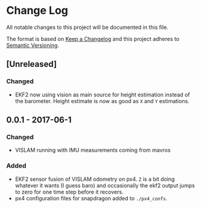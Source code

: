 # Change Log
All notable changes to this project will be documented in this file.

The format is based on [Keep a Changelog](http://keepachangelog.com/)
and this project adheres to [Semantic Versioning](http://semver.org/).

## [Unreleased]
### Changed
- EKF2 now using vision as main source for height estimation instead of the barometer. Height estimate is now as good as `X` and `Y` estimations.

## 0.0.1 - 2017-06-1
### Changed
- VISLAM running with IMU measurements coming from mavros

### Added
- EKF2 sensor fusion of VISLAM odometry on px4. `Z` is a bit doing whatever it wants (I guess baro) and occasionally the ekf2 output jumps to zero for one time step before it recovers. 
- px4 configuration files for snapdragon added to `./px4_confs`.
